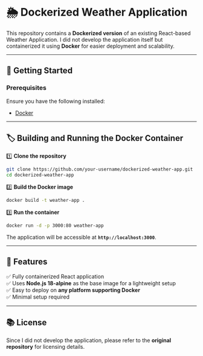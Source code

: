 # 🌦️ Dockerized Weather Application

This repository contains a **Dockerized version** of an existing React-based Weather Application. I did not develop the application itself but containerized it using **Docker** for easier deployment and scalability.

---

## 🚀 Getting Started  

### **Prerequisites**  
Ensure you have the following installed:  
- [Docker](https://www.docker.com/get-started)  

---

## 🏷️ Building and Running the Docker Container  

1️⃣ **Clone the repository**  
```sh
git clone https://github.com/your-username/dockerized-weather-app.git
cd dockerized-weather-app
```

2️⃣ **Build the Docker image**  
```sh
docker build -t weather-app .
```

3️⃣ **Run the container**  
```sh
docker run -d -p 3000:80 weather-app
```
The application will be accessible at **`http://localhost:3000`**.

---

## 🎯 Features  

✅ Fully containerized React application  
✅ Uses **Node.js 18-alpine** as the base image for a lightweight setup  
✅ Easy to deploy on **any platform supporting Docker**  
✅ Minimal setup required  

---

## 📚 License  

Since I did not develop the application, please refer to the **original repository** for licensing details.  
